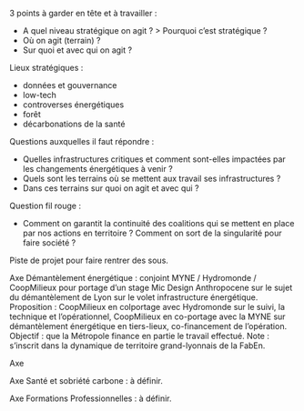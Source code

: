 3 points à garder en tête et à travailler :
- A quel niveau stratégique on agit ? > Pourquoi c’est stratégique ?
- Où on agit (terrain) ? 
- Sur quoi et avec qui on agit ?

Lieux stratégiques : 
- données et gouvernance
- low-tech
- controverses énergétiques
- forêt
- décarbonations de la santé

Questions auxquelles il faut répondre :
- Quelles infrastructures critiques et comment sont-elles impactées par les changements énergétiques à venir ?
- Quels sont les terrains où se mettent aux travail ses infrastructures ?
- Dans ces terrains sur quoi on agit et avec qui ?

Question fil rouge :
- Comment on garantit la continuité des coalitions qui se mettent en place par nos actions en territoire ? Comment on sort de la singularité pour faire société ?

Piste de projet pour faire rentrer des sous.

Axe Démantèlement énergétique : conjoint MYNE / Hydromonde / CoopMilieux pour portage d’un stage Mic Design Anthropocene sur le sujet du démantèlement de Lyon sur le volet infrastructure énergétique. Proposition : CoopMilieux en colportage avec Hydromonde sur le suivi, la technique et l’opérationnel, CoopMilieux en co-portage avec la MYNE sur démantèlement énergétique en tiers-lieux, co-financement de l’opération. Objectif : que la Métropole finance en partie le travail effectué. Note : s’inscrit dans la dynamique de territoire grand-lyonnais de la FabEn. 

Axe 

Axe Santé et sobriété carbone : à définir. 

Axe Formations Professionnelles : à définir. 




